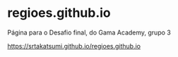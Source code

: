 # regioes.github.io
Página para o Desafio final, do Gama Academy, grupo 3

<a href="https://srtakatsumi.github.io/regioes.github.io/">https://srtakatsumi.github.io/regioes.github.io</a>
